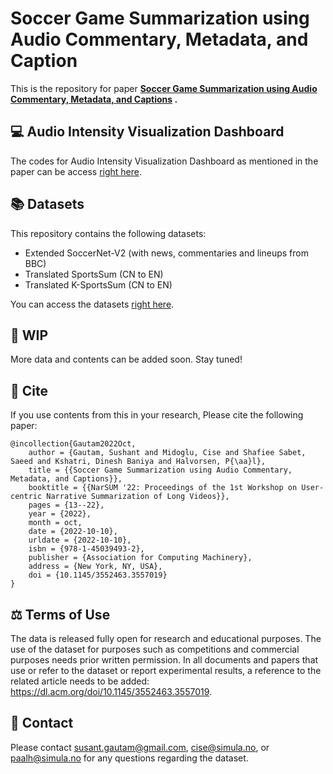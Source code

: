# Soccer Game Summarization using Audio Commentary, Metadata, and Caption

This is the repository for
paper **[Soccer Game Summarization using Audio Commentary, Metadata, and Captions](https://dl.acm.org/doi/10.1145/3552463.3557019)
.**

## 💻 Audio Intensity Visualization Dashboard

The codes for Audio Intensity Visualization Dashboard as mentioned in the paper can be
access [right here](https://github.com/simula/soccer-summarization/tree/master/AudioIntensityViz).

## 📚 Datasets

This repository contains the following datasets:

- Extended SoccerNet-V2 (with news, commentaries and lineups from BBC)
- Translated SportsSum (CN to EN)
- Translated K-SportsSum (CN to EN)

You can access the
datasets [right here](https://github.com/simula/soccer-summarization/tree/master/Datasets).

## 🚧 WIP

More data and contents can be added soon. Stay tuned!

## 📎 Cite

If you use contents from this in your research, Please cite the following paper:

    @incollection{Gautam2022Oct,
        author = {Gautam, Sushant and Midoglu, Cise and Shafiee Sabet, Saeed and Kshatri, Dinesh Baniya and Halvorsen, P{\aa}l},
        title = {{Soccer Game Summarization using Audio Commentary, Metadata, and Captions}},
        booktitle = {{NarSUM '22: Proceedings of the 1st Workshop on User-centric Narrative Summarization of Long Videos}},
        pages = {13--22},
        year = {2022},
        month = oct,
        date = {2022-10-10},
        urldate = {2022-10-10},
        isbn = {978-1-45039493-2},
        publisher = {Association for Computing Machinery},
        address = {New York, NY, USA},
        doi = {10.1145/3552463.3557019}
    }

## ⚖ Terms of Use ️

The data is released fully open for research and educational purposes. The use of the dataset for purposes such as
competitions and commercial purposes needs prior written permission. In all documents and papers that use or refer to
the dataset or report experimental results, a reference to the related article needs to be
added: https://dl.acm.org/doi/10.1145/3552463.3557019.

## 👋 Contact

Please contact susant.gautam@gmail.com, cise@simula.no, or paalh@simula.no for any questions regarding the dataset.
